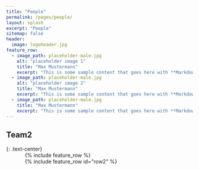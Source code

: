 ```yaml
---
title: "People"
permalink: /pages/people/
layout: splash
excerpt: "People"
sitemap: false
header:
  image: logoheader.jpg
feature_row:
  - image_path: placeholder-male.jpg
    alt: "placeholder image 1"
    title: "Max Mustermann"
    excerpt: "This is some sample content that goes here with **Markdown** formatting."
  - image_path: placeholder-male.jpg
    alt: "placeholder image 2"
    title: "Max Mustermann"
    excerpt: "This is some sample content that goes here with **Markdown** formatting."
  - image_path: placeholder-male.jpg
    title: "Max Mustermann"
    excerpt: "This is some sample content that goes here with **Markdown** formatting."
---
```


<h2>Team2</h2>
{: .text-center}

<div style="width:80%;margin:auto;">{% include feature_row %}</div>
<div style="width:80%;margin:auto;">{% include feature_row id="row2" %}</div>
